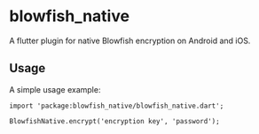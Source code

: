 # blowfish_native

A flutter plugin for native Blowfish encryption on Android and iOS.

## Usage

A simple usage example:

    import 'package:blowfish_native/blowfish_native.dart';

    BlowfishNative.encrypt('encryption key', 'password');